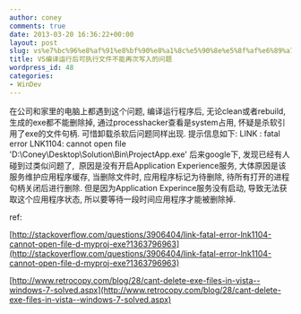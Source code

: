 ```yaml
---
author: coney
comments: true
date: 2013-03-20 16:36:22+00:00
layout: post
slug: vs%e7%bc%96%e8%af%91%e8%bf%90%e8%a1%8c%e5%90%8e%e5%8f%af%e6%89%a7%e8%a1%8c%e6%96%87%e4%bb%b6%e4%b8%8d%e8%83%bd%e5%86%8d%e6%ac%a1%e5%86%99%e5%85%a5%e7%9a%84%e9%97%ae%e9%a2%98
title: VS编译运行后可执行文件不能再次写入的问题
wordpress_id: 48
categories:
- WinDev
---
```


在公司和家里的电脑上都遇到这个问题, 编译运行程序后, 无论clean或者rebuild, 生成的exe都不能删除掉, 通过processhacker查看是system占用, 怀疑是杀软引用了exe的文件句柄. 可惜卸载杀软后问题同样出现. 提示信息如下:
    LINK : fatal error LNK1104: cannot open file 'D:\Coney\Desktop\Solution\Bin\ProjectApp.exe'
后来google下, 发现已经有人碰到过类似问题了,  原因是没有开启Application Experience服务, 大体原因是该服务维护应用程序缓存, 当删除文件时, 应用程序标记为待删除, 待所有打开的进程句柄关闭后进行删除. 但是因为Application Experince服务没有启动, 导致无法获取这个应用程序状态, 所以要等待一段时间应用程序才能被删除掉.

ref: 

[http://stackoverflow.com/questions/3906404/link-fatal-error-lnk1104-cannot-open-file-d-myproj-exe?1363796963](http://stackoverflow.com/questions/3906404/link-fatal-error-lnk1104-cannot-open-file-d-myproj-exe?1363796963)

[http://www.retrocopy.com/blog/28/cant-delete-exe-files-in-vista--windows-7-solved.aspx](http://www.retrocopy.com/blog/28/cant-delete-exe-files-in-vista--windows-7-solved.aspx)
